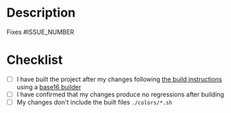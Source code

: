 # Description

<!-- Please include a summary of the change and which issue is fixed. Please also include relevant motivation and context. -->

Fixes #ISSUE_NUMBER

# Checklist

- [ ] I have built the project after my changes following [the build
  instructions](https://github.com/tinted-theming/base16-vim/blob/main/CONTRIBUTING.md#building)
  using a [base16 builder](https://github.com/tinted-theming/tinted-builder-rust)
- [ ] I have confirmed that my changes produce no regressions after building
- [ ] My changes don't include the built files `./colors/*.sh`
